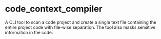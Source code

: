 # code_context_compiler
A CLI tool to scan a code project and create a single text file containing the entire project code with file-wise separation. The tool also masks sensitive information in the code.
